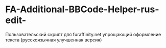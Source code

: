 # FA-Additional-BBCode-Helper-rus-edit-
Пользовательский скрипт для furaffinity.net упрощающий оформление текста (русскоязычная улучшенная версия)
